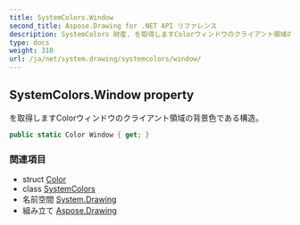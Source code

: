 ```yaml
---
title: SystemColors.Window
second_title: Aspose.Drawing for .NET API リファレンス
description: SystemColors 財産. を取得しますColorウィンドウのクライアント領域の背景色である構造
type: docs
weight: 310
url: /ja/net/system.drawing/systemcolors/window/
---
```

## SystemColors.Window property

を取得しますColorウィンドウのクライアント領域の背景色である構造。

```csharp
public static Color Window { get; }
```

### 関連項目

* struct [Color](../../color/)
* class [SystemColors](../)
* 名前空間 [System.Drawing](../../systemcolors/)
* 組み立て [Aspose.Drawing](../../../)


